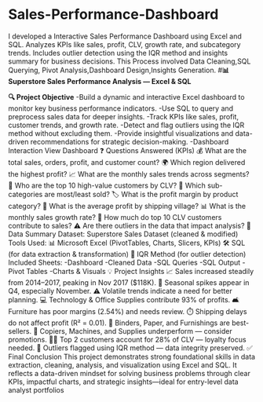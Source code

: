 # Sales-Performance-Dashboard
 I developed a Interactive Sales Performance Dashboard  using Excel and SQL. Analyzes KPIs like sales, profit, CLV, growth rate, and subcategory trends. Includes outlier detection using the IQR method and insights summary for business decisions. This Process involved Data Cleaning,SQL Querying, Pivot Analysis,Dashboard Design,Insights Generation.
#**📊 Superstore Sales Performance Analysis — Excel & SQL**

**🔍 Project Objective**
-Build a dynamic and interactive Excel dashboard to monitor key business performance indicators.
-Use SQL to query and preprocess sales data for deeper insights.
-Track KPIs like sales, profit, customer trends, and growth rate.
-Detect and flag outliers using the IQR method without excluding them.
-Provide insightful visualizations and data-driven recommendations for strategic decision-making.
-Dashboard Interaction View Dashboard
❓ Questions Answered (KPIs)
💰 What are the total sales, orders, profit, and customer count?
🌍 Which region delivered the highest profit?
📈 What are the monthly sales trends across segments?
👤 Who are the top 10 high-value customers by CLV?
🛒 Which sub-categories are most/least sold?
🏷️ What is the profit margin by product category?
📍 What is the average profit by shipping village?
📊 What is the monthly sales growth rate?
🎯 How much do top 10 CLV customers contribute to sales?
⚠️ Are there outliers in the data that impact analysis?
🧾 Data Summary
Dataset: Superstore Sales Dataset (cleaned & modified)
Tools Used:
📊 Microsoft Excel (PivotTables, Charts, Slicers, KPIs)
🛠️ SQL (for data extraction & transformation)
📏 IQR Method (for outlier detection)
Included Sheets:
-Dashboard
-Cleaned Data
-SQL Queries
-SQL Output
-Pivot Tables
-Charts & Visuals
💡 Project Insights
📈 Sales increased steadily from 2014–2017, peaking in Nov 2017 ($118K).
📆 Seasonal spikes appear in Q4, especially November.
⚠️ Volatile trends indicate a need for better planning.
💻 Technology & Office Supplies contribute 93% of profits.
🛋️ Furniture has poor margins (2.54%) and needs review.
⏱️ Shipping delays do not affect profit (R² = 0.01).
🧾 Binders, Paper, and Furnishings are best-sellers.
🔻 Copiers, Machines, and Supplies underperform — consider promotions.
🧑‍💼 Top 2 customers account for 28% of CLV — loyalty focus needed.
🚩 Outliers flagged using IQR method — data integrity preserved.
✅ Final Conclusion This project demonstrates strong foundational skills in data extraction, cleaning, analysis, and visualization using Excel and SQL. It reflects a data-driven mindset for solving business problems through clear KPIs, impactful charts, and strategic insights—ideal for entry-level data analyst portfolios
